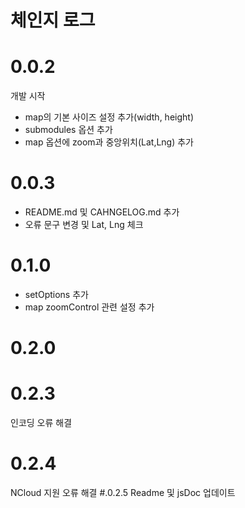 # 체인지 로그
# 0.0.2
개발 시작
* map의 기본 사이즈 설정 추가(width, height)
* submodules 옵션 추가
* map 옵션에 zoom과 중앙위치(Lat,Lng) 추가
# 0.0.3 
* README.md 및 CAHNGELOG.md 추가 
* 오류 문구 변경 및 Lat, Lng 체크

# 0.1.0
* setOptions 추가
* map zoomControl 관련 설정 추가
# 0.2.0
# 0.2.3
인코딩 오류 해결
# 0.2.4
NCloud 지원 오류 해결
#.0.2.5
Readme 및 jsDoc 업데이트

